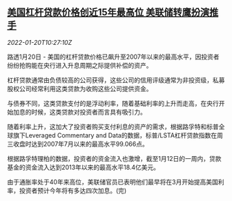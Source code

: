 <!--1642674662000-->
[美国杠杆贷款价格创近15年最高位 美联储转鹰扮演推手](https://cn.reuters.com/article/us-leveraged-loan-fed-0120-idCNKBS2JU0W3)
------

<div><i>2022-01-20T10:27:10Z</i></div><p>路透1月20日 - 美国的杠杆贷款价格已飙升至2007年以来的最高水平，因投资者纷纷抢购能在央行进入升息周期之际提供补偿的资产。</p><p>杠杆贷款通常由负债较高的公司获得，这些公司的信用评级通常为非投资级，私募股权公司经常利用这类贷款为收购这些公司提供资金。</p><p>与债券不同，这类贷款支付的是浮动利率，随着基础利率的上升而走高，在央行开始加息的时候，这类贷款对投资者而言具有吸引力。</p><p>随着利率上升，这加大了投资者购买支付利息的资产的需求，根据路孚特和标普全球旗下Leveraged Commentary and Data的数据，标普/LSTA杠杆贷款指数在周三收盘时达到2007年7月以来的最高水平99.066点。</p><p>根据路孚特理柏的数据，投资者的资金流入也激增，截至1月12日的一周内，贷款基金的资金流入达到2013年以来的最高水平18.4亿美元。</p><p>由于通胀率处于40年来高位，美联储官员已表明他们最早将在3月开始提高美国利率，投资者预计今年将有多达四次加息。(完)</p>
